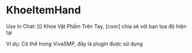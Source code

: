 # KhoeItemHand
Use In Chat:
[i] Khoe Vật Phẩm Trên Tay,
[coor] chia sẻ với bạn tọa độ hiện tại

Ví dụ: Có thể trong VivaSMP, đây là plugin được sử dụng
